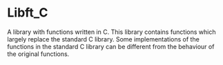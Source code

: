 # Libft_C
A library with functions written in C.
This library contains functions which largely replace the standard C library.
Some implementations of the functions in the standard C library can be different from the behaviour of the original functions.
